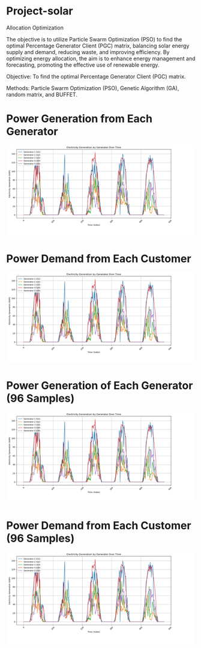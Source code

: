 # Project-solar
 Allocation Optimization

The objective is to utilize Particle Swarm Optimization (PSO) to find the optimal Percentage Generator Client (PGC) matrix, balancing solar energy supply and demand, reducing waste, and improving efficiency. By optimizing energy allocation, the aim is to enhance energy management and forecasting, promoting the effective use of renewable energy.

Objective: To find the optimal Percentage Generator Client (PGC) matrix.

Methods: Particle Swarm Optimization (PSO), Genetic Algorithm (GA), random matrix, and BUFFET.

# Power Generation from Each Generator
![image](datasetgenerator.png)
# Power Demand from Each Customer
![image](datasetgenerator.png)
# Power Generation of Each Generator (96 Samples)
![image](datasetgenerator.png)
# Power Demand from Each Customer (96 Samples)
![image](datasetgenerator.png)

